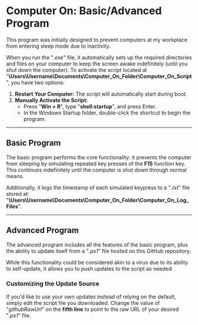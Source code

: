 # Computer On: Basic/Advanced Program

This program was initially designed to prevent computers at my workplace from entering sleep mode due to inactivity.

When you run the "*.exe*" file, it automatically sets up the required directories and files on your computer to keep the screen awake indefinitely (until you shut down the computer). To activate the script located at "**\Users\Username\Documents\Computer_On_Folder\Computer_On_Script**", you have two options:

1. **Restart Your Computer:** The script will automatically start during boot.
2. **Manually Activate the Script:**  
   - Press "**Win + R**", type "**shell:startup**", and press Enter.
   - In the Windows Startup folder, double-click the shortcut to begin the program.

---

## Basic Program

The basic program performs the core functionality: it prevents the computer from sleeping by simulating repeated key presses of the **F15** function key. This continues indefinitely until the computer is shut down through normal means.

Additionally, it logs the timestamp of each simulated keypress to a "*.txt*" file stored at:  
"**\Users\Username\Documents\Computer_On_Folder\Computer_On_Log_Files**".

---

## Advanced Program

The advanced program includes all the features of the basic program, plus the ability to update itself from a "*.ps1*" file hosted on this GitHub repository.

While this functionality could be considered akin to a virus due to its ability to self-update, it allows you to push updates to the script as needed.

### Customizing the Update Source
If you'd like to use your own updates instead of relying on the default, simply edit the script file you downloaded. Change the value of "*githubRawUrl*" on the **fifth line** to point to the raw URL of your desired "*.ps1*" file.


